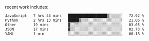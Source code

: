
<!--<img width="1415" height="100" alt="blu" src="https://github.com/rdsilva01/rdsilva01/assets/101207588/deb060e5-d035-4f09-b511-e3f50605b207">-->

<!-- \> Enthusiastic about developing and building solutions <br>
\> Computer Science and Engineering @ UBI -->

<!-- <a href="https://www.rodrigosilva.live/">personal website</a> 🏁 -->

<!-- ![](https://komarev.com/ghpvc/?username=rdsilva01) -->

recent work includes:
<!--START_SECTION:waka-->

```txt
JavaScript   7 hrs 43 mins   ██████████████████▒░░░░░░   72.92 %
Python       2 hrs 13 mins   █████▒░░░░░░░░░░░░░░░░░░░   21.06 %
Other        19 mins         ▓░░░░░░░░░░░░░░░░░░░░░░░░   03.05 %
JSON         17 mins         ▓░░░░░░░░░░░░░░░░░░░░░░░░   02.73 %
YAML         1 min           ░░░░░░░░░░░░░░░░░░░░░░░░░   00.18 %
```

<!--END_SECTION:waka-->

